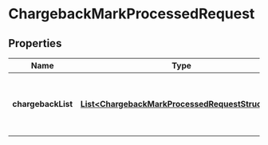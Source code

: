 

# ChargebackMarkProcessedRequest


## Properties

| Name | Type | Description | Notes |
|------------ | ------------- | ------------- | -------------|
|**chargebackList** | [**List&lt;ChargebackMarkProcessedRequestStructure&gt;**](ChargebackMarkProcessedRequestStructure.md) | A list of Chargeback Ids to acknowledge, maximum list size is 2000 |  |



